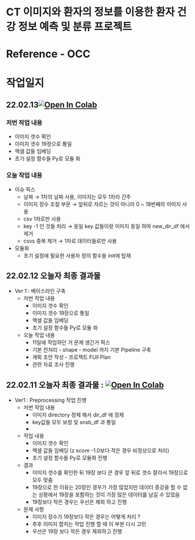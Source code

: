 # CT 이미지와 환자의 정보를 이용한 환자 건강 정보 예측 및 분류 프로젝트

# **Reference - OCC**

# **작업일지**

## **22.02.13**[![Open In Colab](https://colab.research.google.com/assets/colab-badge.svg)](https://colab.research.google.com/github/crimama/DL_project/blob/main/CT_Classification/Daily_Code/22.02.13_기본Pipeline구축.ipynb)
### 저번 작업 내용

- 이미지 갯수 확인
- 이미지 갯수 19장으로 통일
- 엑셀 값들 임베딩
- 초기 설정 함수들 Py로 모듈 화

### 오늘 작업 내용

- 이슈 픽스
    - 날짜 → 1차의 날짜 사용, 이미지는 모두 1차라 간주
    - 이미지 장수 조절 부문 → 앞뒤로 자르는 것이 아니라 0 ~ 18번째의 이미지 사용
    - csv 1차로만 사용
    - key -1 인 것들 처리 → 동일 key 값들이랑 이미지 동일 하여 new_dir_df 에서 제거
    - csvs 중복 제거 → 1차로 데이터들로만 사용
- 모듈화
    - 초기 설정에 필요한 사용자 정의 함수들 init에 탑재

## **22.02.12** 오늘자 최종 결과물 
- Ver 1 : 베이스라인 구축 
    - 저번 작업 내용 
      - 이미지 갯수 확인
      - 이미지 갯수 19장으로 통일 
      - 엑셀 값들 임베딩 
      - 초기 설정 함수들 Py로 모듈 화 
    - 오늘 작업 내용 
      - 11일에 작업하던 거 문제 생긴거 픽스  
      - 기본 전처리 - shape - model 까지 기본 Pipeline 구축 
      - 계획 초안 작성 - 프로젝트 FUll Plan
      - 관련 자료 조사 진행 

## **22.02.11** 오늘자 최종 결과물 : [![Open In Colab](https://colab.research.google.com/assets/colab-badge.svg)](https://colab.research.google.com/github/crimama/DL_project/blob/main/CT_Classification/Daily_Code/22.02.11_1_초기작업.ipynb)

- Ver1 : Preprocessing 작업 진행 
    - 저번 작업 내용 
      - 이미지 directory 정제 해서 dir_df 에 정제 
      - key값들 모두 보정 및 snsb_df 과 통일 
      - 
    - 작업 내용 
      - 이미지 갯수 확인
      - 엑셀 값들 임베딩 (z score -1.0보다 작은 경우 비정상으로 처리) 
      - 초기 설정 함수들 Py로 모듈화 진행 
    - 결과
      - 이미지 갯수를 확인한 뒤 19장 보다 큰 경우 앞 뒤로 갯수 잘라서 19장으로 모두 맞춤 
      - 19장으로 한 이유는 20장인 경우가 가장 많았지만 데이터 증강을 할 수 없는 상황에서 19장을 포함하는 것이 가장 많은 데이터를 남길 수 있었음 
      - 19장보다 작은 경우는 우선은 제외 하고 진행 
    - 문제 사항 
      - 이미지 장수가 19장보다 작은 경우는 어떻게 처리 ? 
      - 추후 이미지 합치는 작업 진행 할 때 이 부분 다시 고민 
      - 우선은 19장 보다 작은 경우 제외하고 진행 
